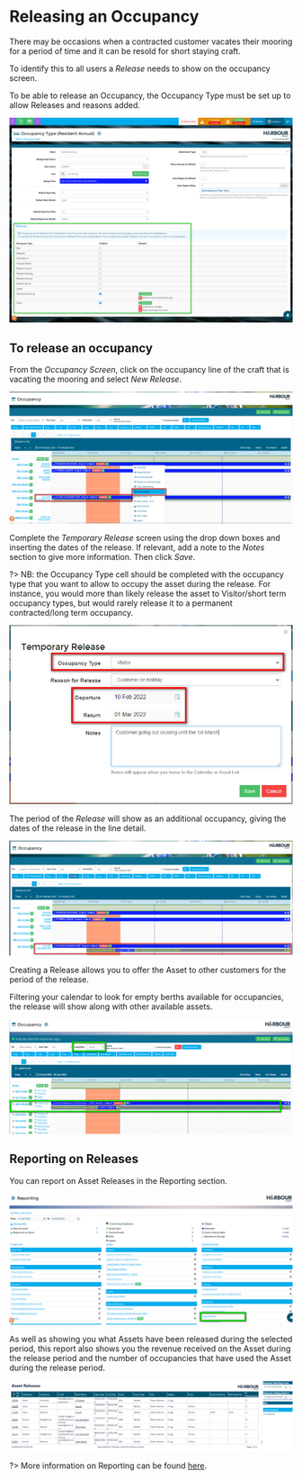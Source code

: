 # Releasing an Occupancy #

There may be occasions when a contracted customer vacates their mooring for a period of time and it can be resold for short staying craft.

To identify this to all users a *Release* needs to show on the occupancy screen.

To be able to release an Occupancy, the Occupancy Type must be set up to allow Releases and reasons added.

![image-20230502165507118](image-20230502165507118.png)

## To release an occupancy 

From the *Occupancy Screen*, click on the occupancy line of the craft that is vacating the mooring and select *New Release*.

![image-20230421104513088](image-20230421104513088.png)

Complete the *Temporary Release* screen using the drop down boxes and inserting the dates of the release.  If relevant, add a note to the *Notes* section to give more information.  Then click *Save*.

?> NB: the Occupancy Type cell should be completed with the occupancy type that you want to allow to occupy the asset during the release.  For instance, you would more than likely release the asset to Visitor/short term occupancy types, but would rarely release it to a permanent contracted/long term occupancy.

![image-20230421104612864](image-20230421104612864.png)

The period of the *Release* will show as an additional occupancy, giving the dates of the release in the line detail.

![image-20230421104707818](image-20230421104707818.png)

Creating a Release allows you to offer the Asset to other customers for the period of the release.

Filtering your calendar to look for empty berths available for occupancies, the release will show along with other available assets.

![image-20230421110449018](image-20230421110449018.png)



## Reporting on Releases

You can report on Asset Releases in the Reporting section.

![image-20230421110710839](image-20230421110710839.png)



As well as showing you what Assets have been released during the selected period, this report also shows you the revenue received on the Asset during the release period and the number of occupancies that have used the Asset during the release period.

![image-20230421110808389](image-20230421110808389.png)

?> More information on Reporting can be found [here](Reporting/ReportsOverview.md).